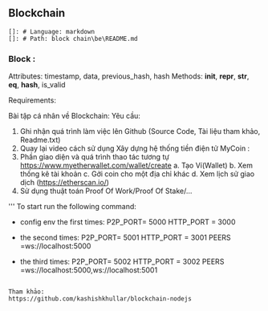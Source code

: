 ## Blockchain

    []: # Language: markdown
    []: # Path: block chain\be\README.md

### Block :

Attributes: timestamp, data, previous_hash, hash
Methods: **init**, **repr**, **str**, **eq**, **hash**, is_valid

Requirements:

Bài tập cá nhân về Blockchain:
Yêu cầu:

1. Ghi nhận quá trình làm việc lên Github (Source Code, Tài liệu tham khảo, Readme.txt)
2. Quay lại video cách sử dụng
   Xây dựng hệ thống tiền điện tử MyCoin :
3. Phần giao diện và quá trình thao tác tương tự https://www.myetherwallet.com/wallet/create
   a. Tạo Ví(Wallet)
   b. Xem thống kê tài khoản
   c. Gởi coin cho một địa chỉ khác
   d. Xem lịch sử giao dịch (https://etherscan.io/)
4. Sử dụng thuật toán Proof Of Work/Proof Of Stake/…

'''
To start run the following command:

- config env the first times:
  P2P_PORT= 5000
  HTTP_PORT = 3000

- the second times:
  P2P_PORT= 5001
  HTTP_PORT = 3001
  PEERS =ws://localhost:5000

- the third times:
  P2P_PORT= 5002
  HTTP_PORT = 3002
  PEERS =ws://localhost:5000,ws://localhost:5001

```

Tham khảo:
https://github.com/kashishkhullar/blockchain-nodejs
```

